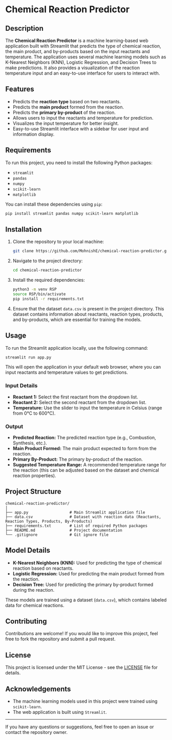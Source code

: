 
# Chemical Reaction Predictor

## Description
The **Chemical Reaction Predictor** is a machine learning-based web application built with Streamlit that predicts the type of chemical reaction, the main product, and by-products based on the input reactants and temperature. The application uses several machine learning models such as K-Nearest Neighbors (KNN), Logistic Regression, and Decision Trees to make predictions. It also provides a visualization of the reaction temperature input and an easy-to-use interface for users to interact with.

## Features
- Predicts the **reaction type** based on two reactants.
- Predicts the **main product** formed from the reaction.
- Predicts the **primary by-product** of the reaction.
- Allows users to input the reactants and temperature for prediction.
- Visualizes the input temperature for better insight.
- Easy-to-use Streamlit interface with a sidebar for user input and information display.

## Requirements
To run this project, you need to install the following Python packages:

- `streamlit`
- `pandas`
- `numpy`
- `scikit-learn`
- `matplotlib`

You can install these dependencies using `pip`:

```bash
pip install streamlit pandas numpy scikit-learn matplotlib
```

## Installation

1. Clone the repository to your local machine:
   ```bash
   git clone https://github.com/MohnishE/chemical-reaction-predictor.git
   ```

2. Navigate to the project directory:
   ```bash
   cd chemical-reaction-predictor
   ```

3. Install the required dependencies:
   ```bash
   python3 -m venv RSP
   source RSP/bin/activate
   pip install -r requirements.txt
   ```

4. Ensure that the dataset `data.csv` is present in the project directory. This dataset contains information about reactants, reaction types, products, and by-products, which are essential for training the models.

## Usage

To run the Streamlit application locally, use the following command:

```bash
streamlit run app.py
```

This will open the application in your default web browser, where you can input reactants and temperature values to get predictions.

### Input Details
- **Reactant 1:** Select the first reactant from the dropdown list.
- **Reactant 2:** Select the second reactant from the dropdown list.
- **Temperature:** Use the slider to input the temperature in Celsius (range from 0°C to 600°C).

### Output
- **Predicted Reaction:** The predicted reaction type (e.g., Combustion, Synthesis, etc.).
- **Main Product Formed:** The main product expected to form from the reaction.
- **Primary By-Product:** The primary by-product of the reaction.
- **Suggested Temperature Range:** A recommended temperature range for the reaction (this can be adjusted based on the dataset and chemical reaction properties).

## Project Structure

```
chemical-reaction-predictor/
│
├── app.py                  # Main Streamlit application file
├── data.csv                # Dataset with reaction data (Reactants, Reaction Types, Products, By-Products)
├── requirements.txt        # List of required Python packages
├── README.md               # Project documentation
└── .gitignore              # Git ignore file
```

## Model Details
- **K-Nearest Neighbors (KNN):** Used for predicting the type of chemical reaction based on reactants.
- **Logistic Regression:** Used for predicting the main product formed from the reaction.
- **Decision Tree:** Used for predicting the primary by-product formed during the reaction.

These models are trained using a dataset (`data.csv`), which contains labeled data for chemical reactions.

## Contributing

Contributions are welcome! If you would like to improve this project, feel free to fork the repository and submit a pull request.

## License

This project is licensed under the MIT License - see the [LICENSE](LICENSE) file for details.

## Acknowledgements

- The machine learning models used in this project were trained using `scikit-learn`.
- The web application is built using `Streamlit`.

---

If you have any questions or suggestions, feel free to open an issue or contact the repository owner.
